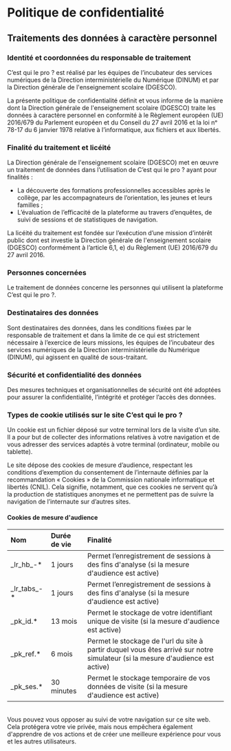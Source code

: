 # Politique de confidentialité

## Traitements des données à caractère personnel

### Identité et coordonnées du responsable de traitement

C’est qui le pro ? est réalisé par les équipes de l’incubateur des services numériques de la Direction interministérielle du Numérique (DINUM) et par la Direction générale de l'enseignement scolaire (DGESCO).

La présente politique de confidentialité définit et vous informe de la manière dont la Direction générale de l'enseignement scolaire (DGESCO) traite les données à caractère personnel en conformité à le Règlement européen (UE) 2016/679 du Parlement européen et du Conseil du 27 avril 2016 et la loi nᵒ 78-17 du 6 janvier 1978 relative à l’informatique, aux fichiers et aux libertés.

### Finalité du traitement et licéité

La Direction générale de l'enseignement scolaire (DGESCO) met en œuvre un traitement de données dans l’utilisation de C’est qui le pro ? ayant pour finalités :

- La découverte des formations professionnelles accessibles après le collège, par les accompagnateurs de l’orientation, les jeunes et leurs familles ;
- L’évaluation de l’efficacité de la plateforme au travers d’enquêtes, de suivi de sessions et de statistiques de navigation.

La licéité du traitement est fondée sur l’exécution d’une mission d’intérêt public dont est investie la Direction générale de l'enseignement scolaire (DGESCO) conformément à l’article 6,1, e) du Règlement (UE) 2016/679 du 27 avril 2016.

### Personnes concernées

Le traitement de données concerne les personnes qui utilisent la plateforme C’est qui le pro ?.

### Destinataires des données

Sont destinataires des données, dans les conditions fixées par le responsable de traitement et dans la limite de ce qui est strictement nécessaire à l’exercice de leurs missions, les équipes de l’incubateur des services numériques de la Direction interministérielle du Numérique (DINUM), qui agissent en qualité de sous-traitant.

### Sécurité et confidentialité des données

Des mesures techniques et organisationnelles de sécurité ont été adoptées pour assurer la confidentialité, l’intégrité et protéger l’accès des données.

### Types de cookie utilisés sur le site C’est qui le pro ?

Un cookie est un fichier déposé sur votre terminal lors de la visite d’un site. Il a pour but de collecter des informations relatives à votre navigation et de vous adresser des services adaptés à votre terminal (ordinateur, mobile ou tablette).

Le site dépose des cookies de mesure d’audience, respectant les conditions d’exemption du consentement de l’internaute définies par la recommandation « Cookies » de la Commission nationale informatique et libertés (CNIL). Cela signifie, notamment, que ces cookies ne servent qu’à la production de statistiques anonymes et ne permettent pas de suivre la navigation de l’internaute sur d’autres sites.

#### Cookies de mesure d'audience

| Nom            | Durée de vie | Finalité                                                                                                                       |
| :------------- | :----------- | :----------------------------------------------------------------------------------------------------------------------------- |
| \_lr_hb\_-\*   | 1 jours      | Permet l’enregistrement de sessions à des fins d'analyse (si la mesure d'audience est active)                                  |
| \_lr_tabs\_-\* | 1 jours      | Permet l’enregistrement de sessions à des fins d'analyse (si la mesure d'audience est active)                                  |
| \_pk_id.\*     | 13 mois      | Permet le stockage de votre identifiant unique de visite (si la mesure d'audience est active)                                  |
| \_pk_ref.\*    | 6 mois       | Permet le stockage de l'url du site à partir duquel vous êtes arrivé sur notre simulateur (si la mesure d'audience est active) |
| \_pk_ses.\*    | 30 minutes   | Permet le stockage temporaire de vos données de visite (si la mesure d'audience est active)                                    |

\
Vous pouvez vous opposer au suivi de votre navigation sur ce site web. Cela protégera votre vie privée, mais nous empêchera également d'apprendre de vos actions et de créer une meilleure expérience pour vous et les autres utilisateurs.
